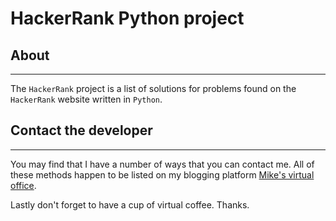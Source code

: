 # HackerRank Python project

## About

* * *

The `HackerRank` project is a list of solutions for problems found on the
`HackerRank` website written in `Python`.

## Contact the developer

* * *

You may find that I have a number of ways that you can contact
me. All of these methods happen to be listed on my blogging platform
[Mike's virtual office](https://michaelbrockus.home.blog/contact/).

Lastly don't forget to have a cup of virtual coffee. Thanks.
